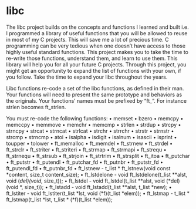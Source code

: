 # libc

The libc project builds on the concepts and functions I learned and built i.e. I programmed a library of useful functions that you will be allowed to reuse in most of my C projects. This will save me a lot of precious time. C programming can be very tedious when one doesn’t have access to those highly useful standard functions. This project makes you to take the time to re-write those functions, understand them, and learn to use them. This library will help you for all your future C
projects. Through this project, you might get an opportunity to expand the list of functions with your own, if you follow. Take the time to expand your libc throughout the years.

Libc functions
re-code a set of the libc functions, as defined in their man. Your functions will need to present the same prototype and behaviors as the originals. Your functions’ names must be prefixed by “ft_”. For instance strlen becomes ft_strlen.

You must re-code the following functions:
• memset
• bzero
• memcpy
• memccpy
• memmove
• memchr
• memcmp
• strlen
• strdup
• strcpy
• strncpy
• strcat
• strncat
• strlcat
• strchr
• strrchr
• strstr
• strnstr
• strcmp
• strncmp
• atoi
• isalpha
• isdigit
• isalnum
• isascii
• isprint
• toupper
• tolower
• ft_memalloc
• ft_memdel
• ft_strnew
• ft_strdel
• ft_strclr
• ft_striter
• ft_striteri
• ft_strmap
• ft_strmapi
• ft_strequ
• ft_strnequ
• ft_strsub
• ft_strjoin
• ft_strtrim
• ft_strsplit
• ft_itoa
• ft_putchar
• ft_putstr
• ft_putendl
• ft_putchar_fd
• ft_putnbr
• ft_putstr_fd
• ft_putendl_fd
• ft_putnbr_fd
• ft_lstnew - t_list * ft_lstnew(void const *content, size_t content_size);
• ft_lstdelone - void ft_lstdelone(t_list **alst, void (*del)(void*, size_t));
• ft_lstdel - void ft_lstdel(t_list **alst, void (*del)(void *, size_t)); 
• ft_lstadd - void ft_lstadd(t_list **alst, t_list *new);
• ft_lstiter - void ft_lstiter(t_list *lst, void (*f)(t_list *elem));
• ft_lstmap - t_list * ft_lstmap(t_list *lst, t_list * (*f)(t_list *elem));
